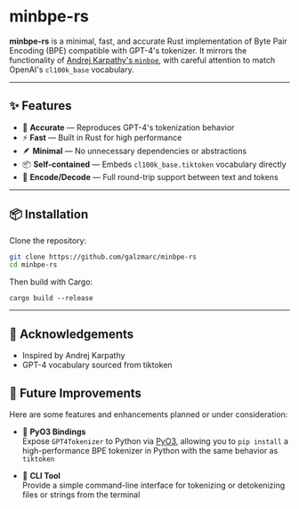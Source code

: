 # minbpe-rs

**minbpe-rs** is a minimal, fast, and accurate Rust implementation of Byte Pair Encoding (BPE) compatible with GPT-4's tokenizer. It mirrors the functionality of [Andrej Karpathy's `minbpe`](https://github.com/karpathy/minbpe), with careful attention to match OpenAI's `cl100k_base` vocabulary.

---

## ✨ Features

- 🧠 **Accurate** — Reproduces GPT-4's tokenization behavior
- ⚡ **Fast** — Built in Rust for high performance
- 🪶 **Minimal** — No unnecessary dependencies or abstractions
- 📦 **Self-contained** — Embeds `cl100k_base.tiktoken` vocabulary directly
- 🔄 **Encode/Decode** — Full round-trip support between text and tokens

---

## 📦 Installation

Clone the repository:

```bash
git clone https://github.com/galzmarc/minbpe-rs
cd minbpe-rs
```
Then build with Cargo:
```
cargo build --release
```

---

## 🙏 Acknowledgements

- Inspired by Andrej Karpathy
- GPT-4 vocabulary sourced from tiktoken

## 🔮 Future Improvements

Here are some features and enhancements planned or under consideration:

- 🐍 **PyO3 Bindings**  
  Expose `GPT4Tokenizer` to Python via [PyO3](https://github.com/PyO3/pyo3), allowing you to `pip install` a high-performance BPE tokenizer in Python with the same behavior as `tiktoken`

- 📜 **CLI Tool**  
  Provide a simple command-line interface for tokenizing or detokenizing files or strings from the terminal